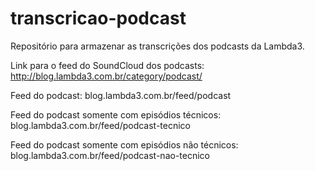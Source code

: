 # transcricao-podcast
Repositório para armazenar as transcrições dos podcasts da Lambda3.

Link para o feed do SoundCloud dos podcasts: http://blog.lambda3.com.br/category/podcast/

Feed do podcast: blog.lambda3.com.br/feed/podcast

Feed do podcast somente com episódios técnicos: blog.lambda3.com.br/feed/podcast-tecnico

Feed do podcast somente com episódios não técnicos: blog.lambda3.com.br/feed/podcast-nao-tecnico
